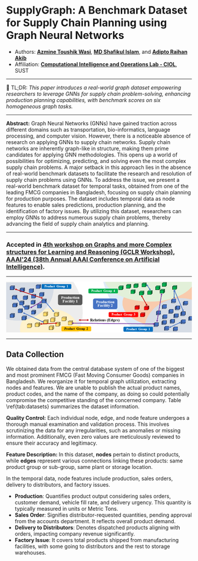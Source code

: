 # SupplyGraph: A Benchmark Dataset for Supply Chain Planning using Graph Neural Networks
- Authors: [**Azmine Toushik Wasi**](https://azminewasi.github.io/), [**MD Shafikul Islam**](https://www.linkedin.com/in/md-shafikul-islam-sohan/), and [**Adipto Raihan Akib**](https://www.linkedin.com/in/adipto-raihan-akib-739729117/) 
- Affiliation: [**Computational Intelligence and Operations Lab - CIOL**](https://ciol-sust.github.io/), SUST

---

📌 TL;DR: *This paper introduces a real-world graph dataset empowering researchers to leverage GNNs for supply chain problem-solving, enhancing production planning capabilities, with benchmark scores on six homogeneous graph tasks.*

---

**Abstract:** Graph Neural Networks (GNNs) have gained traction across different domains such as transportation, bio-informatics, language processing, and computer vision. However, there is a noticeable absence of research on applying GNNs to supply chain networks. Supply chain networks are inherently graph-like in structure, making them prime candidates for applying GNN methodologies. This opens up a world of possibilities for optimizing, predicting, and solving even the most complex supply chain problems. A major setback in this approach lies in the absence of real-world benchmark datasets to facilitate the research and resolution of supply chain problems using GNNs. To address the issue, we present a real-world benchmark dataset for temporal tasks, obtained from one of the leading FMCG companies in Bangladesh, focusing on supply chain planning for production purposes. The dataset includes temporal data as node features to enable sales predictions, production planning, and the identification of factory issues. By utilizing this dataset, researchers can employ GNNs to address numerous supply chain problems, thereby advancing the field of supply chain analytics and planning.

---

### Accepted in [4th workshop on Graphs and more Complex structures for Learning and Reasoning (GCLR Workshop)](https://sites.google.com/view/gclr2024/), [AAAI'24 (38th Annual AAAI Conference on Artificial Intelligence)](https://aaai.org/aaai-conference/).

---

![](./fig/1-formulation.png)

---

## Data Collection

We obtained data from the central database system of one of the biggest and most prominent FMCG (Fast Moving Consumer Goods) companies in Bangladesh. We reorganize it for temporal graph utilization, extracting nodes and features. We are unable to publish the actual product names, product codes, and the name of the company, as doing so could potentially compromise the competitive standing of the concerned company. Table \ref{tab:datasets} summarizes the dataset information.

**Quality Control:** Each individual node, edge, and node feature undergoes a thorough manual examination and validation process. This involves scrutinizing the data for any irregularities, such as anomalies or missing information. Additionally, even zero values are meticulously reviewed to ensure their accuracy and legitimacy.

**Feature Description:** In this dataset, **nodes** pertain to distinct products, while **edges** represent various connections linking these products: same product group or sub-group, same plant or storage location.

In the temporal data, node features include production, sales orders, delivery to distributors, and factory issues.

- **Production**: Quantifies product output considering sales orders, customer demand, vehicle fill rate, and delivery urgency. This quantity is typically measured in units or Metric Tons.
- **Sales Order**: Signifies distributor-requested quantities, pending approval from the accounts department. It reflects overall product demand.
- **Delivery to Distributors**: Denotes dispatched products aligning with orders, impacting company revenue significantly.
- **Factory Issue**: It covers total products shipped from manufacturing facilities, with some going to distributors and the rest to storage warehouses. 
